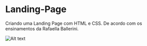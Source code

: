 # Landing-Page
Criando uma Landing Page com HTML e CSS. De acordo com os ensinamentos da Rafaella Ballerini.

![Alt text](https://media.discordapp.net/attachments/887544607599120404/923350463632515172/unknown.png?width=1191&height=670?raw=true "Landing Page")
